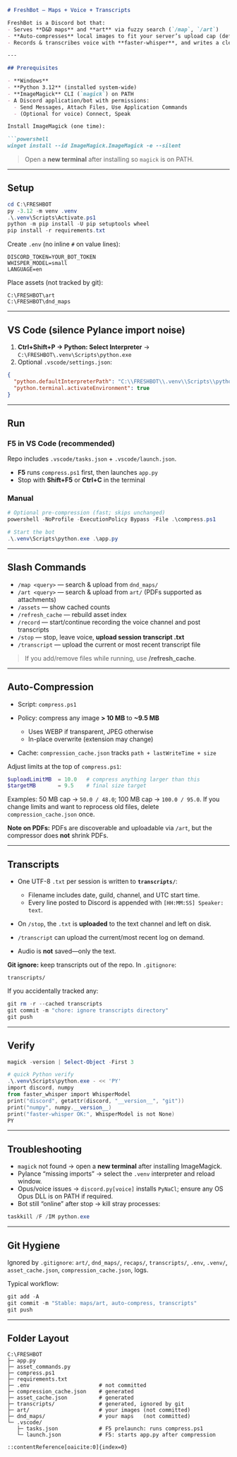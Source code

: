 ﻿````markdown
# FreshBot — Maps + Voice + Transcripts

FreshBot is a Discord bot that:
- Serves **D&D maps** and **art** via fuzzy search (`/map`, `/art`)
- **Auto-compresses** local images to fit your server’s upload cap (default **10 MB**)
- Records & transcribes voice with **faster-whisper**, and writes a clean **.txt transcript** per session (uploaded on `/stop`)

---

## Prerequisites

- **Windows**
- **Python 3.12** (installed system-wide)
- **ImageMagick** CLI (`magick`) on PATH
- A Discord application/bot with permissions:
  - Send Messages, Attach Files, Use Application Commands
  - (Optional for voice) Connect, Speak

Install ImageMagick (one time):

```powershell
winget install --id ImageMagick.ImageMagick -e --silent
````

> Open a **new terminal** after installing so `magick` is on PATH.

---

## Setup

```powershell
cd C:\FRESHBOT
py -3.12 -m venv .venv
.\.venv\Scripts\Activate.ps1
python -m pip install -U pip setuptools wheel
pip install -r requirements.txt
```

Create `.env` (no inline `#` on value lines):

```
DISCORD_TOKEN=YOUR_BOT_TOKEN
WHISPER_MODEL=small
LANGUAGE=en
```

Place assets (not tracked by git):

```
C:\FRESHBOT\art
C:\FRESHBOT\dnd_maps
```

---

## VS Code (silence Pylance import noise)

1. **Ctrl+Shift+P → Python: Select Interpreter** → `C:\FRESHBOT\.venv\Scripts\python.exe`
2. Optional `.vscode/settings.json`:

```json
{
  "python.defaultInterpreterPath": "C:\\FRESHBOT\\.venv\\Scripts\\python.exe",
  "python.terminal.activateEnvironment": true
}
```

---

## Run

### F5 in VS Code (recommended)

Repo includes `.vscode/tasks.json` + `.vscode/launch.json`.

* **F5** runs `compress.ps1` first, then launches `app.py`
* Stop with **Shift+F5** or **Ctrl+C** in the terminal

### Manual

```powershell
# Optional pre-compression (fast; skips unchanged)
powershell -NoProfile -ExecutionPolicy Bypass -File .\compress.ps1

# Start the bot
.\.venv\Scripts\python.exe .\app.py
```

---

## Slash Commands

* `/map <query>` — search & upload from `dnd_maps/`
* `/art <query>` — search & upload from `art/` (PDFs supported as attachments)
* `/assets` — show cached counts
* `/refresh_cache` — rebuild asset index
* `/record` — start/continue recording the voice channel and post transcripts
* `/stop` — stop, leave voice, **upload session transcript .txt**
* `/transcript` — upload the current or most recent transcript file

> If you add/remove files while running, use **/refresh\_cache**.

---

## Auto-Compression

* Script: `compress.ps1`
* Policy: compress any image **> 10 MB** to **\~9.5 MB**

  * Uses WEBP if transparent, JPEG otherwise
  * In-place overwrite (extension may change)
* Cache: `compression_cache.json` tracks `path + lastWriteTime + size`

Adjust limits at the top of `compress.ps1`:

```powershell
$uploadLimitMB  = 10.0   # compress anything larger than this
$targetMB       = 9.5    # final size target
```

Examples: 50 MB cap → `50.0 / 48.0`; 100 MB cap → `100.0 / 95.0`.
If you change limits and want to reprocess old files, delete `compression_cache.json` once.

**Note on PDFs:** PDFs are discoverable and uploadable via `/art`, but the compressor does **not** shrink PDFs.

---

## Transcripts

* One UTF-8 `.txt` per session is written to **`transcripts/`**:

  * Filename includes date, guild, channel, and UTC start time.
  * Every line posted to Discord is appended with `[HH:MM:SS] Speaker: text`.
* On `/stop`, the `.txt` is **uploaded** to the text channel and left on disk.
* `/transcript` can upload the current/most recent log on demand.
* Audio is **not** saved—only the text.

**Git ignore:** keep transcripts out of the repo. In `.gitignore`:

```
transcripts/
```

If you accidentally tracked any:

```powershell
git rm -r --cached transcripts
git commit -m "chore: ignore transcripts directory"
git push
```

---

## Verify

```powershell
magick -version | Select-Object -First 3

# quick Python verify
.\.venv\Scripts\python.exe - << 'PY'
import discord, numpy
from faster_whisper import WhisperModel
print("discord", getattr(discord, "__version__", "git"))
print("numpy", numpy.__version__)
print("faster-whisper OK:", WhisperModel is not None)
PY
```

---

## Troubleshooting

* `magick` not found → open a **new terminal** after installing ImageMagick.
* Pylance “missing imports” → select the `.venv` interpreter and reload window.
* Opus/voice issues → `discord.py[voice]` installs `PyNaCl`; ensure any OS Opus DLL is on PATH if required.
* Bot still “online” after stop → kill stray processes:

```powershell
taskkill /F /IM python.exe
```

---

## Git Hygiene

Ignored by `.gitignore`: `art/`, `dnd_maps/`, `recaps/`, `transcripts/`, `.env`, `.venv/`, `asset_cache.json`, `compression_cache.json`, logs.

Typical workflow:

```powershell
git add -A
git commit -m "Stable: maps/art, auto-compress, transcripts"
git push
```

---

## Folder Layout

```
C:\FRESHBOT
├─ app.py
├─ asset_commands.py
├─ compress.ps1
├─ requirements.txt
├─ .env                      # not committed
├─ compression_cache.json    # generated
├─ asset_cache.json          # generated
├─ transcripts/              # generated, ignored by git
├─ art/                      # your images (not committed)
├─ dnd_maps/                 # your maps   (not committed)
└─ .vscode/
   ├─ tasks.json             # F5 prelaunch: runs compress.ps1
   └─ launch.json            # F5: starts app.py after compression
```

```
::contentReference[oaicite:0]{index=0}
```
